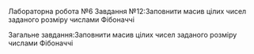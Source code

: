 Лабораторна робота №6
Завдання №12:Заповнити масив цілих чисел заданого розміру числами Фібоначчі

Загальне завдання:Заповнити масив цілих чисел заданого розміру числами Фібоначчі
